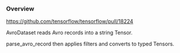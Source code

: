 ### Overview

https://github.com/tensorflow/tensorflow/pull/18224

AvroDataset reads Avro records into a string Tensor.

parse_avro_record then applies filters and converts to typed Tensors.